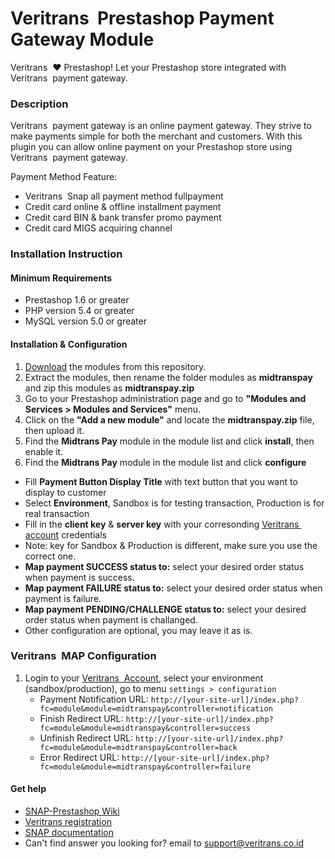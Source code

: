 
Veritrans&nbsp; Prestashop Payment Gateway Module
=====================================


Veritrans&nbsp;  :heart: Prestashop!
Let your Prestashop store integrated with Veritrans&nbsp;  payment gateway.

### Description

Veritrans&nbsp;  payment gateway is an online payment gateway. They strive to make payments simple for both the merchant and customers. With this plugin you can allow online payment on your Prestashop store using Veritrans&nbsp;  payment gateway.

Payment Method Feature:
- Veritrans&nbsp; Snap all payment method fullpayment
- Credit card online & offline installment payment
- Credit card BIN & bank transfer promo payment
- Credit card MIGS acquiring channel

### Installation Instruction

#### Minimum Requirements

* Prestashop 1.6 or greater
* PHP version 5.4 or greater
* MySQL version 5.0 or greater

#### Installation & Configuration

1. [Download](/archive/master.zip) the modules from this repository.
2. Extract the modules, then rename the folder modules as **midtranspay** and zip this modules as **midtranspay.zip**
3. Go to your Prestashop administration page and go to **"Modules and Services > Modules and Services"** menu.
4. Click on the **"Add a new module"** and locate the **midtranspay.zip** file, then upload it.
5. Find the **Midtrans Pay** module in the module list and click **install**, then enable it.
6. Find the **Midtrans Pay** module in the module list and click **configure**
  * Fill **Payment Button Display Title** with text button that you want to display to customer
  * Select **Environment**, Sandbox is for testing transaction, Production is for real transaction
  * Fill in the **client key** & **server key** with your corresonding [Veritrans&nbsp;  account](https://my.veritrans.co.id/) credentials
  * Note: key for Sandbox & Production is different, make sure you use the correct one.
  * **Map payment SUCCESS status to:** select your desired order status when payment is success.
  * **Map payment FAILURE status to:** select your desired order status when payment is failure.
  * **Map payment PENDING/CHALLENGE status to:** select your desired order status when payment is challanged.
  * Other configuration are optional, you may leave it as is.


### Veritrans&nbsp;  MAP Configuration

1. Login to your [Veritrans&nbsp;  Account](https://my.veritrans.co.id), select your environment (sandbox/production), go to menu `settings > configuration`
   * Payment Notification URL: `http://[your-site-url]/index.php?fc=module&module=midtranspay&controller=notification`
   * Finish Redirect URL: `http://[your-site-url]/index.php?fc=module&module=midtranspay&controller=success`
   * Unfinish Redirect URL: `http://[your-site-url]/index.php?fc=module&module=midtranspay&controller=back`
   * Error Redirect URL: `http://[your-site-url]/index.php?fc=module&module=midtranspay&controller=failure`

#### Get help

* [SNAP-Prestashop Wiki](https://github.com/veritrans/SNAP-Prestashop/wiki)
* [Veritrans registration](https://my.veritrans.co.id/register)
* [SNAP documentation](http://snap-docs.veritrans.co.id)
* Can't find answer you looking for? email to [support@veritrans.co.id](mailto:support@veritrans.co.id)
